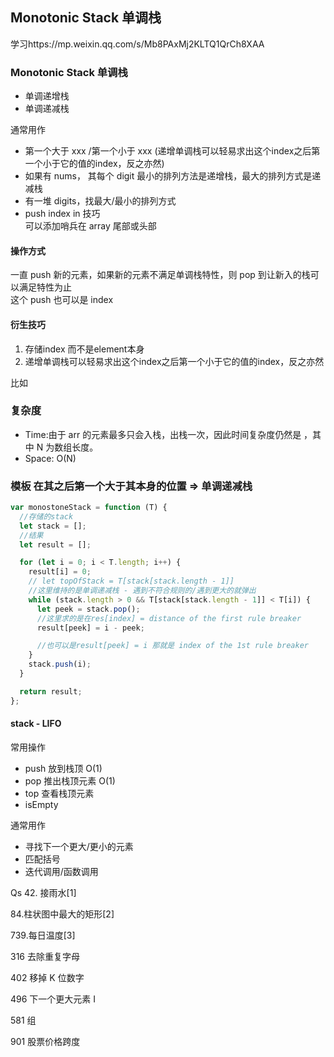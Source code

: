 ## Monotonic Stack 单调栈

学习https://mp.weixin.qq.com/s/Mb8PAxMj2KLTQ1QrCh8XAA

### Monotonic Stack 单调栈

- 单调递增栈
- 单调递减栈

通常用作

- 第一个大于 xxx /第一个小于 xxx (递增单调栈可以轻易求出这个index之后第一个小于它的值的index，反之亦然)
- 如果有 nums， 其每个 digit 最小的排列方法是递增栈，最大的排列方式是递减栈
- 有一堆 digits，找最大/最小的排列方式
- push index in
  技巧  
  可以添加哨兵在 array 尾部或头部

#### 操作方式

一直 push 新的元素，如果新的元素不满足单调栈特性，则 pop 到让新入的栈可以满足特性为止  
这个 push 也可以是 index
#### 衍生技巧
1. 存储index 而不是element本身
2. 递增单调栈可以轻易求出这个index之后第一个小于它的值的index，反之亦然

比如


### 复杂度

- Time:由于 arr 的元素最多只会入栈，出栈一次，因此时间复杂度仍然是 ，其中 N 为数组长度。
- Space: O(N)

### 模板 在其之后第一个大于其本身的位置 => 单调递减栈

```JavaScript
var monostoneStack = function (T) {
  //存储的stack
  let stack = [];
  //结果
  let result = [];

  for (let i = 0; i < T.length; i++) {
    result[i] = 0;
    // let topOfStack = T[stack[stack.length - 1]]
    //这里维持的是单调递减栈 - 遇到不符合规则的/遇到更大的就弹出
    while (stack.length > 0 && T[stack[stack.length - 1]] < T[i]) {
      let peek = stack.pop();
      //这里求的是在res[index] = distance of the first rule breaker
      result[peek] = i - peek;

      //也可以是result[peek] = i 那就是 index of the 1st rule breaker
    }
    stack.push(i);
  }

  return result;
};
```

#### stack - LIFO

常用操作

- push 放到栈顶 O(1)
- pop 推出栈顶元素 O(1)
- top 查看栈顶元素
- isEmpty

通常用作

- 寻找下一个更大/更小的元素
- 匹配括号
- 迭代调用/函数调用

Qs 42. 接雨水[1]

84.柱状图中最大的矩形[2]

739.每日温度[3]

316 去除重复字母

402 移掉 K 位数字

496 下一个更大元素 I

581 组

901 股票价格跨度
